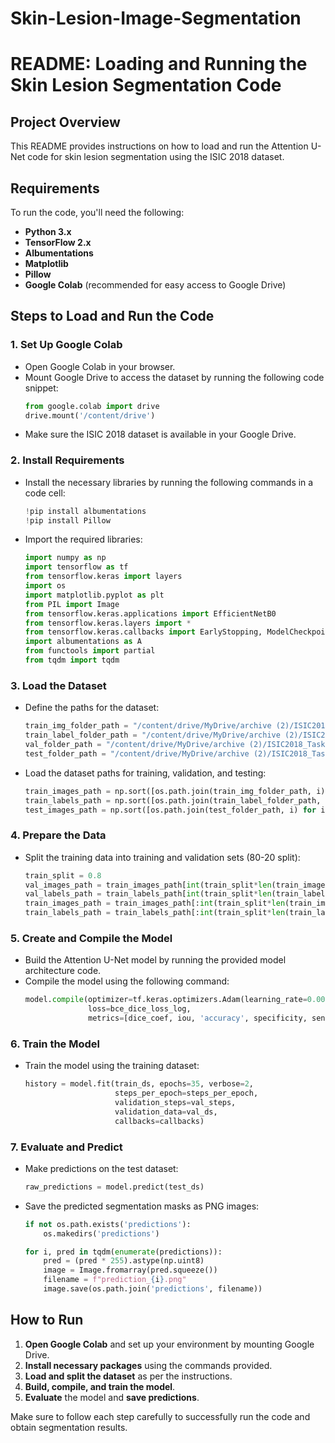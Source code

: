 # Skin-Lesion-Image-Segmentation

# README: Loading and Running the Skin Lesion Segmentation Code

## Project Overview
This README provides instructions on how to load and run the Attention U-Net code for skin lesion segmentation using the ISIC 2018 dataset.

## Requirements
To run the code, you'll need the following:
- **Python 3.x**
- **TensorFlow 2.x**
- **Albumentations**
- **Matplotlib**
- **Pillow**
- **Google Colab** (recommended for easy access to Google Drive)

## Steps to Load and Run the Code

### 1. **Set Up Google Colab**
- Open Google Colab in your browser.
- Mount Google Drive to access the dataset by running the following code snippet:
  ```python
  from google.colab import drive
  drive.mount('/content/drive')
  ```
- Make sure the ISIC 2018 dataset is available in your Google Drive.

### 2. **Install Requirements**
- Install the necessary libraries by running the following commands in a code cell:
  ```python
  !pip install albumentations
  !pip install Pillow
  ```
- Import the required libraries:
  ```python
  import numpy as np
  import tensorflow as tf
  from tensorflow.keras import layers
  import os
  import matplotlib.pyplot as plt
  from PIL import Image
  from tensorflow.keras.applications import EfficientNetB0
  from tensorflow.keras.layers import *
  from tensorflow.keras.callbacks import EarlyStopping, ModelCheckpoint, ReduceLROnPlateau
  import albumentations as A
  from functools import partial
  from tqdm import tqdm
  ```

### 3. **Load the Dataset**
- Define the paths for the dataset:
  ```python
  train_img_folder_path = "/content/drive/MyDrive/archive (2)/ISIC2018_Task1-2_Training_Input"
  train_label_folder_path = "/content/drive/MyDrive/archive (2)/ISIC2018_Task1_Training_GroundTruth"
  val_folder_path = "/content/drive/MyDrive/archive (2)/ISIC2018_Task1-2_Validation_Input"
  test_folder_path = "/content/drive/MyDrive/archive (2)/ISIC2018_Task1-2_Test_Input"
  ```
- Load the dataset paths for training, validation, and testing:
  ```python
  train_images_path = np.sort([os.path.join(train_img_folder_path, i) for i in os.listdir(train_img_folder_path) if i.endswith(('.jpg','.png'))])
  train_labels_path = np.sort([os.path.join(train_label_folder_path, i) for i in os.listdir(train_label_folder_path) if i.endswith(('.jpg','.png'))])
  test_images_path = np.sort([os.path.join(test_folder_path, i) for i in os.listdir(test_folder_path) if i.endswith(('.jpg','.png'))])
  ```

### 4. **Prepare the Data**
- Split the training data into training and validation sets (80-20 split):
  ```python
  train_split = 0.8
  val_images_path = train_images_path[int(train_split*len(train_images_path)):]
  val_labels_path = train_labels_path[int(train_split*len(train_labels_path)):]
  train_images_path = train_images_path[:int(train_split*len(train_images_path))]
  train_labels_path = train_labels_path[:int(train_split*len(train_labels_path))]
  ```

### 5. **Create and Compile the Model**
- Build the Attention U-Net model by running the provided model architecture code.
- Compile the model using the following command:
  ```python
  model.compile(optimizer=tf.keras.optimizers.Adam(learning_rate=0.001),
                loss=bce_dice_loss_log,
                metrics=[dice_coef, iou, 'accuracy', specificity, sensitivity])
  ```

### 6. **Train the Model**
- Train the model using the training dataset:
  ```python
  history = model.fit(train_ds, epochs=35, verbose=2,
                      steps_per_epoch=steps_per_epoch,
                      validation_steps=val_steps,
                      validation_data=val_ds,
                      callbacks=callbacks)
  ```

### 7. **Evaluate and Predict**
- Make predictions on the test dataset:
  ```python
  raw_predictions = model.predict(test_ds)
  ```
- Save the predicted segmentation masks as PNG images:
  ```python
  if not os.path.exists('predictions'):
      os.makedirs('predictions')

  for i, pred in tqdm(enumerate(predictions)):
      pred = (pred * 255).astype(np.uint8)
      image = Image.fromarray(pred.squeeze())
      filename = f"prediction_{i}.png"
      image.save(os.path.join('predictions', filename))
  ```

## How to Run
1. **Open Google Colab** and set up your environment by mounting Google Drive.
2. **Install necessary packages** using the commands provided.
3. **Load and split the dataset** as per the instructions.
4. **Build, compile, and train the model**.
5. **Evaluate** the model and **save predictions**.

Make sure to follow each step carefully to successfully run the code and obtain segmentation results.
